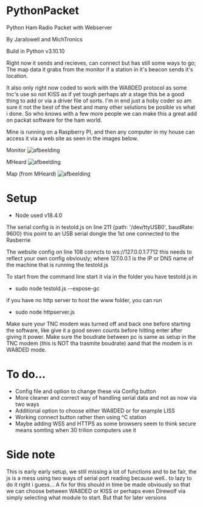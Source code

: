 # PythonPacket
Python Ham Radio Packet with Webserver

By Jaralowell and MichTronics

Build in Python v3.10.10

Right now it sends and recieves, can connect but has still some ways to go; The map data it grabs from the monitor if a station in it's beacon sends it's location.

It also only right now coded to work with the WA8DED protocol as some tnc's use so not KISS as if yet tough perhaps atr a stage this be a good thing to add or via
a driver file of sorts. I'm in end just a hoby coder so am sure it not the best of the best and many other selutions be posible vs what i done. So who knows
with a few more people we can make this a great add on packat software for the ham world.

Mine is running on a Raspberry PI, and then any computer in my house can access it via a web site as seen in the images below.

Monitor
![afbeelding](https://i.gyazo.com/afdd00d5f3eb70dc1432e2a41d75ab0a.png)

MHeard
![afbeelding](https://i.gyazo.com/4e7e950cd7fae377a0ac6beee0ba4608.png)

Map (from MHeard)
![afbeelding](https://i.gyazo.com/3fc83dac7ee3be2025e4c6a2c1bc09a2.png)

# Setup
* Node used v18.4.0

The serial config is in testold.js on line 211 {path: '/dev/ttyUSB0', baudRate: 9600} this point to an USB serial dongle the 1st one connected to the Rasberrie

The website config on line 108 conncts to ws://127.0.0.1:7712 this needs to reflect your own config obviously; where 127.0.0.1 is the IP or DNS name of the machine that is running the testold.js

To start from the command line start it via in the folder you have testold.js in
* sudo node testold.js --expose-gc

if you have no http server to host the www folder, you can run
* sudo node httpserver.js

Make sure your TNC modem was turned off and back one before starting the software, like give it a good seven counts before hitting enter after giving it power. Make sure the boudrate between pc is same as setup in the TNC modem (this is NOT tha trasmite boudrate) aand that the modem is in WA8DED mode.

# To do...
* Config file and option to change these via Config button
* More cleaner and correct way of handling serial data and not as now via two ways
* Additional option to choose either WA8DED or for example LISS
* Working connect button rather then using ^C station
* Maybe adding WSS and HTTPS as some browsers seem to think secure means somting when 30 trilion computers use it

# Side note
This is early early setup, we still missing a lot of functions and to be fair, the js is a mess using two ways of serial port reading because well.. to lazy to do it right i guess...
A fix for this should in time be made obviously so that we can choose between WA8DED or KISS or perhaps even Direwolf via simply selecting what module to start. But that for later versions

